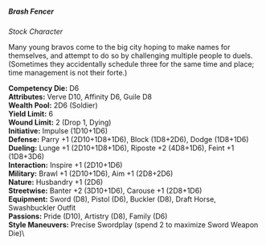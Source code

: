 ##### Brash Fencer

*Stock Character*

Many young bravos come to the big city hoping to make names for
themselves, and attempt to do so by challenging multiple people to
duels. (Sometimes they accidentally schedule three for the same time and
place; time management is not their forte.)

**Competency Die:** D6\
**Attributes:** Verve D10, Affinity D6, Guile D8\
**Wealth Pool:** 2D6 (Soldier)\
**Yield Limit:** 6\
**Wound Limit:** 2 (Drop 1, Dying)\
**Initiative:** Impulse (1D10+1D6)\
**Defense:** Parry +1 (2D10+1D8+1D6), Block (1D8+2D6), Dodge (1D8+1D6)\
**Dueling:** Lunge +1 (2D10+1D8+1D6), Riposte +2 (4D8+1D6), Feint +1 (1D8+3D6)\
**Interaction:** Inspire +1 (2D10+1D6)\
**Military:** Brawl +1 (2D10+1D6), Aim +1 (2D8+2D6)\
**Nature:** Husbandry +1 (2D6)\
**Streetwise:** Banter +2 (3D10+1D6), Carouse +1 (2D8+1D6)\
**Equipment:** Sword (D8), Pistol (D6), Buckler (D8), Draft Horse, Swashbuckler Outfit\
**Passions:** Pride (D10), Artistry (D8), Family (D6)\
**Style Maneuvers:** Precise Swordplay (spend 2 to maximize Sword Weapon Die)\
